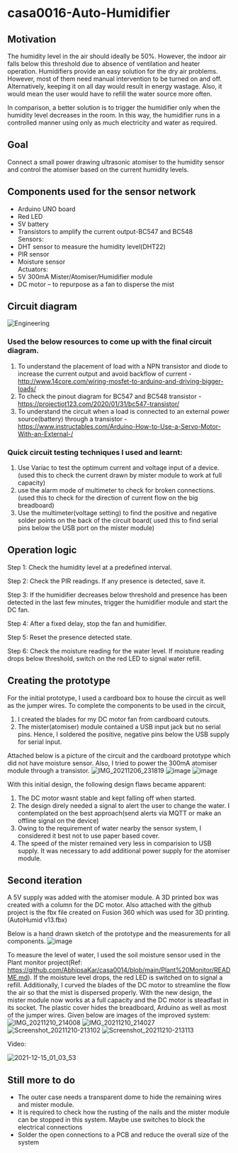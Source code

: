 # casa0016-Auto-Humidifier

## Motivation
The humidity level in the air should ideally be 50%. However, the indoor air falls below this threshold due to absence of ventilation and heater operation. Humidifiers provide an easy solution for the dry air problems. However, most of them need manual intervention to be turned on and off. Alternatively, keeping it on all day would result in energy wastage. Also, it would mean the user would have to refill the water source more often.

In comparison, a better solution is to trigger the humidifier only when the humidity level decreases in the room. 
In this way, the humidifier runs in a controlled manner using only as much electricity and water as required.

## Goal
Connect a small power drawing ultrasonic atomiser to the humidity sensor and control the atomiser based on the current humidity levels.

## Components used for the sensor network
<ul>
  <li>Arduino UNO board</li>
  <li>Red LED</li>
  <li>5V battery</li>
  <li>Transistors to amplify the current output-BC547 and BC548</li>
  Sensors:
  <li>DHT sensor to measure the humidity level(DHT22)</li>
  <li>PIR sensor</li>
  <li>Moisture sensor</li>
  Actuators:
  <li>5V 300mA Mister/Atomiser/Humidifier module</li>
  <li>DC motor – to repurpose as a fan to disperse the mist</li>
</ul>

## Circuit diagram
![Engineering](https://user-images.githubusercontent.com/91799774/145638139-87c108ed-cdf4-4b8b-83be-5279f4f97933.jpg "Made from website https://cloud.smartdraw.com/editor.aspx")

### Used the below resources to come up with the final circuit diagram.
1. To understand the placement of load with a NPN transistor and diode to increase the current output and avoid backflow of current -http://www.14core.com/wiring-mosfet-to-arduino-and-driving-bigger-loads/
2. To check the pinout diagram for BC547 and BC548 transistor - https://projectiot123.com/2020/01/31/bc547-transistor/
3. To understand the circuit when a load is connected to an external power source(battery) through a transistor - https://www.instructables.com/Arduino-How-to-Use-a-Servo-Motor-With-an-External-/

### Quick circuit testing techniques I used and learnt:
1. Use Variac to test the optimum current and voltage input of a device.(used this to check the current drawn by mister module to work at full capacity)
2. use the alarm mode of multimeter to check for broken connections. (used this to check for the direction of current flow on the big breadboard)
3. Use the multimeter(voltage setting) to find the positive and negative solder points on the back of the circuit board( used this to find serial pins below the USB port on the mister module)


## Operation logic

Step 1: Check the humidity level at a predefined interval.

Step 2: Check the PIR readings. If any presence is detected, save it.

Step 3: If the humidifier decreases below threshold and presence has been detected 
in the last few minutes, trigger the humidifier module and start the DC fan.

Step 4: After a fixed delay, stop the fan and humidifier.

Step 5: Reset the presence detected state.

Step 6: Check the moisture reading for the water level. If moisture reading drops below threshold, switch on the red LED to signal water refill.

## Creating the prototype
For the initial prototype, I used a cardboard box to house the circuit as well as the jumper wires. 
To complete the components to be used in the circuit,
1. I created the blades for my DC motor fan from cardboard cutouts.
2. The mister(atomiser) module contained a USB input jack but no serial pins. Hence, I soldered the positive, negative pins below the USB supply for serial input.


Attached below is a picture of the circuit and the cardboard prototype which did not have moisture sensor. Also, I tried to power the 300mA atomiser module through a transistor.
![IMG_20211206_231819](https://user-images.githubusercontent.com/91799774/145641174-4b67e08a-c1c0-4676-a36e-7155655619d4.jpg)
![image](https://user-images.githubusercontent.com/91799774/145641221-0a01fbc6-edaa-4104-a3ae-f050fa126c88.png)
![image](https://user-images.githubusercontent.com/91799774/145641299-68965ec5-e268-482c-ab2d-b20f53d5963b.png)

With this initial design, the following design flaws became apparent:
1. The DC motor wasnt stable and kept falling off when started.
2. The design direly needed a signal to alert the user to change the water. I contemplated on the best approach(send alerts via MQTT or make an offline signal on the device)
3. Owing to the requirement of water nearby the sensor system, I considered it best not to use paper based cover.
4. The speed of the mister remained very less in comparision to USB supply. It was necessary to add additional power supply for the atomiser module.

## Second iteration
A 5V supply was added with the atomiser module. 
A 3D printed box was created with a column for the DC motor. Also attached with the github project is the fbx file created on Fusion 360 which was used for 3D printing.
(AutoHumid v13.fbx)

Below is a hand drawn sketch of the prototype and the measurements for all components.
![image](https://user-images.githubusercontent.com/91799774/145987237-25f2ae36-0d83-4bcd-b5f8-d1dc9a87e6e5.png)

To measure the level of water, I used the soil moisture sensor used in the Plant monitor project(Ref: https://github.com/AbhipsaKar/casa0014/blob/main/Plant%20Monitor/README.md). If the moisture level drops, the red LED is switched on to signal a refill.
Additionally, I curved the blades of the DC motor to streamline the flow the air so that the mist is dispersed properly.
With the new design, the mister module now works at a full capacity and the DC motor is steadfast in its socket.
The plastic cover hides the breadboard, Arduino as well as most of the jumper wires.
Given below are images of the improved system:
![IMG_20211210_214008](https://user-images.githubusercontent.com/91799774/145645140-95794ed5-6b0b-4157-980c-8b55305121f8.jpg)
![IMG_20211210_214027](https://user-images.githubusercontent.com/91799774/145645151-a034e556-0e45-40d8-b981-16524deb27b3.jpg)
![Screenshot_20211210-213102](https://user-images.githubusercontent.com/91799774/145645159-151591cc-26fd-421e-83a0-e5656d90341e.jpg)
![Screenshot_20211210-213113](https://user-images.githubusercontent.com/91799774/145645266-35494ffe-eeb2-4e87-91a1-e3f7cb7f5eb0.jpg)

Video:

![2021-12-15_01_03_53](https://user-images.githubusercontent.com/91799774/146105057-a3a00d5d-666d-40a5-8ad4-736c3c8a6ba9.gif)

## Still more to do
<ul>
  <li>The outer case needs a transparent dome to hide the remaining wires and mister module.</li>
  <li>It is required to check how the rusting of the nails and the mister module can be stopped in this system. Maybe use switches to block the electrical connections </li>
  <li>Solder the open connections to a PCB and reduce the overall size of the system</li>
</ul>
